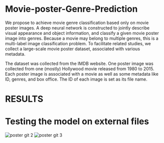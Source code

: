 # Movie-poster-Genre-Prediction
We propose to achieve movie genre classification based only on movie poster images. A deep neural network is constructed to jointly describe visual appearance and object information, and classify a given movie poster image into genres. Because a movie may belong to multiple genres, this is a multi-label image classification problem. To facilitate related studies, we collect a large-scale movie poster dataset, associated with various metadata. 

The dataset was collected from the IMDB website. One poster image was collected from one (mostly) Hollywood movie released from 1980 to 2015. Each poster image is associated with a movie as well as some metadata like ID, genres, and box office. The ID of each image is set as its file name.

# RESULTS
# Testing the model on external files

![poster git 2](https://user-images.githubusercontent.com/67013985/93320904-3d129200-f82f-11ea-80c4-9ac4ee31a123.png)
![poster git 3](https://user-images.githubusercontent.com/67013985/93321838-48b28880-f830-11ea-8b8e-0cd3a022aed9.png)




